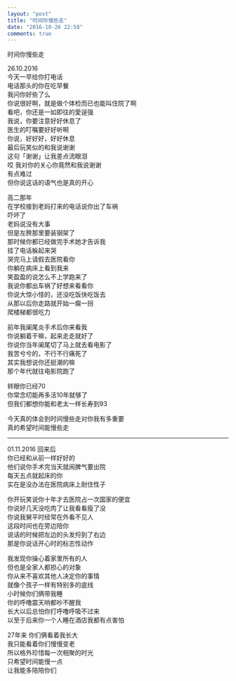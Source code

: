 ```yaml
---
layout: "post"
title: "时间你慢些走"
date: "2016-10-26 22:58"
comments: true
---
```


时间你慢些走

26.10.2016  
今天一早给你打电话  
电话那头的你在吃早餐  
我问你好些了么  
你说很好啊，就是做个体检而已也能叫住院了啊  
看吧，你还是一如即往的愛逞强  
我说，你要注意好好休息了  
医生的叮嘱要好好听啊  
你说，好好好，好好休息  
最后玩笑似的和我说谢谢  
这句「谢谢」让我差点流眼泪  
哎
我对你的关心你竟然和我说谢谢  
有点难过  
但你说这话的语气也是真的开心


高二那年  
在学校接到老妈打来的电话说你出了车祸  
吓坏了  
老妈说没有大事  
但是左胯那里要装钢架了  
那时候你都已经做完手术她才告诉我  
挂了电话躲起来哭  
哭完马上请假去医院看你  
你躺在病床上看到我来  
笑盈盈的说怎么不上学跑来了  
我说你都出车祸了好想来看看你  
你说大惊小怪的，还没吃饭快吃饭去  
从那以后你走路就开始一瘸一拐  
爬楼梯都很吃力

前年我阑尾炎手术后你来看我  
你说躺着干嘛，起来走走就好了  
你说你当年阑尾切了马上就去看电影了  
我苦兮兮的，不行不行痛死了  
其实我想说你还挺潮的嘛  
那个年代就往电影院跑了

转眼你已经70  
你常念叨能再多活10年就够了  
但我们都想你能和老太一样长寿到93

今天真的体会到时间慢些走对你我有多重要  
真的希望时间能慢些走  
* * *
01.11.2016
回来后  
你已经和从前一样好好的  
他们说你手术完当天就闹脾气要出院  
每天五点就起床的你  
实在是没办法在医院病床上耐住性子  

你开玩笑说你十年才去医院占一次国家的便宜  
你说好几天没吃肉了让我看看瘦了没  
你说我舅平时经常在外看不见人  
这段时间也在旁边陪你  
说话的时候把左边的头发捋到了右边  
那是你说话开心时的标志性动作

我发现你操心着家里所有的人  
但也是全家人都担心的对象    
你从来不喜欢其他人决定你的事情   
就像个孩子一样有特别多的底线  
小时候你们俩带我睡  
你的呼噜震天响都吵不醒我  
长大以后总怕你打呼噜呼吸不过来  
以至于后来你一个人睡在酒店我都有点害怕  

27年来
你们俩看着我长大  
我只能看着你们慢慢变老  
所以格外珍惜每一次相聚的时光  
只希望时间能慢一点  
让我能多陪陪你们

